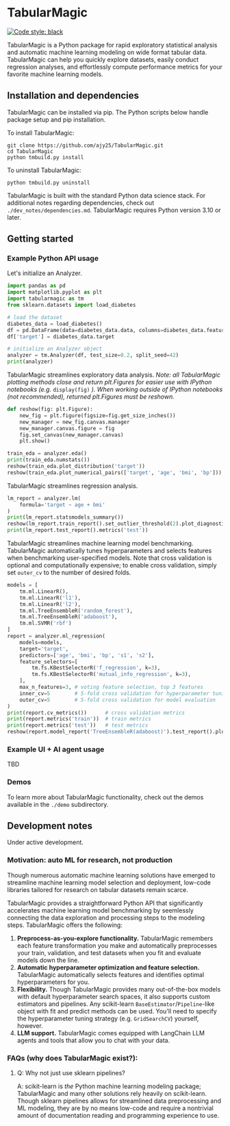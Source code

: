 # TabularMagic

[![Code style: black](https://img.shields.io/badge/code%20style-black-000000.svg)](https://github.com/psf/black)

TabularMagic is a Python package for rapid exploratory statistical analysis and automatic machine learning modeling on wide format tabular data. TabularMagic can help you quickly explore datasets, easily conduct regression analyses, and effortlessly compute performance metrics for your favorite machine learning models.


## Installation and dependencies

TabularMagic can be installed via pip. The Python scripts below handle 
package setup and pip installation. 

To install TabularMagic: 
```
git clone https://github.com/ajy25/TabularMagic.git
cd TabularMagic
python tmbuild.py install
```

To uninstall TabularMagic:
```
python tmbuild.py uninstall
```

TabularMagic is built with the standard Python data science stack. For additional notes regarding dependencies, check out `./dev_notes/dependencies.md`. TabularMagic requires Python version 3.10 or later.

## Getting started

### Example Python API usage

Let's initialize an Analyzer.
```python
import pandas as pd
import matplotlib.pyplot as plt
import tabularmagic as tm
from sklearn.datasets import load_diabetes

# load the dataset
diabetes_data = load_diabetes()
df = pd.DataFrame(data=diabetes_data.data, columns=diabetes_data.feature_names)
df['target'] = diabetes_data.target

# initialize an Analyzer object
analyzer = tm.Analyzer(df, test_size=0.2, split_seed=42)
print(analyzer)
```

TabularMagic streamlines exploratory data analysis. 
*Note: all TabularMagic plotting methods close and return plt.Figures for easier use with IPython notebooks (e.g.* `display(fig)` *). When working outside of IPython notebooks (not recommended), returned plt.Figures must be reshown.*
```python
def reshow(fig: plt.Figure):
    new_fig = plt.figure(figsize=fig.get_size_inches())
    new_manager = new_fig.canvas.manager
    new_manager.canvas.figure = fig
    fig.set_canvas(new_manager.canvas)
    plt.show()

train_eda = analyzer.eda()
print(train_eda.numstats())
reshow(train_eda.plot_distribution('target'))
reshow(train_eda.plot_numerical_pairs(['target', 'age', 'bmi', 'bp']))
```

TabularMagic streamlines regression analysis.
```python
lm_report = analyzer.lm(
    formula='target ~ age + bmi'
)
print(lm_report.statsmodels_summary())
reshow(lm_report.train_report().set_outlier_threshold(2).plot_diagnostics(show_outliers=True))
print(lm_report.test_report().metrics('test'))
```

TabularMagic streamlines machine learning model benchmarking. TabularMagic automatically tunes hyperparameters and selects features when benchmarking user-specified models. Note that cross validation is optional and computationally expensive; to enable cross validation, simply set `outer_cv` to the number of desired folds.
```python
models = [
    tm.ml.LinearR(),
    tm.ml.LinearR('l1'),
    tm.ml.LinearR('l2'),
    tm.ml.TreeEnsembleR('random_forest'),
    tm.ml.TreeEnsembleR('adaboost'),
    tm.ml.SVMR('rbf')
]
report = analyzer.ml_regression(
    models=models, 
    target='target',
    predictors=['age', 'bmi', 'bp', 's1', 's2'],
    feature_selectors=[
        tm.fs.KBestSelectorR('f_regression', k=3),
        tm.fs.KBestSelectorR('mutual_info_regression', k=3),
    ],
    max_n_features=3, # voting feature selection, top 3 features
    inner_cv=5        # 5-fold cross validation for hyperparameter tuning
    outer_cv=5        # 5-fold cross validation for model evaluation
)
print(report.cv_metrics())      # cross validation metrics
print(report.metrics('train'))  # train metrics
print(report.metrics('test'))   # test metrics
reshow(report.model_report('TreeEnsembleR(adaboost)').test_report().plot_obs_vs_pred())
```

### Example UI + AI agent usage

TBD



### Demos

To learn more about TabularMagic functionality, check out the demos available in
the `./demo` subdirectory. 



## Development notes

Under active development.

### Motivation: auto ML for research, not production

Though numerous automatic machine learning solutions have emerged to streamline machine learning model selection and deployment, low-code libraries tailored for research on tabular datasets remain scarce.

TabularMagic provides a straightforward Python API that significantly accelerates machine learning model benchmarking by seemlessly connecting the data exploration and processing steps to the modeling steps. TabularMagic offers the following:
1. **Preprocess-as-you-explore functionality.** TabularMagic remembers each feature transformation you make and automatically preprocesses your train, validation, and test datasets when you fit and evaluate models down the line. 
2. **Automatic hyperparameter optimization and feature selection.** TabularMagic automatically selects features and identifies optimal hyperparameters for you.
3. **Flexibility.** Though TabularMagic provides many out-of-the-box models with default hyperparameter search spaces, it also supports custom estimators and pipelines. Any scikit-learn `BaseEstimator`/`Pipeline`-like object with fit and predict methods can be used. You'll need to specify the hyperparameter tuning strategy (e.g. `GridSearchCV`) yourself, however.
4. **LLM support.** TabularMagic comes equipped with LangChain LLM agents and tools that allow you to chat with your data.


### FAQs (why does TabularMagic exist?):

1. 
    Q: Why not just use sklearn pipelines? 

    A: scikit-learn is *the* Python machine learning modeling package; TabularMagic and many other solutions rely heavily on scikit-learn. Though sklearn pipelines allows for streamlined data preprocessing and ML modeling, they are by no means low-code and require a nontrivial amount of documentation reading and programming experience to use.












